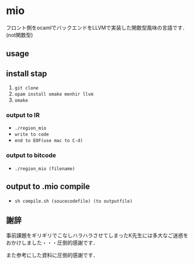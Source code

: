 # mio
フロント側をocamlでバックエンドをLLVMで実装した関数型風味の言語です．(not関数型)

## usage

## install stap
1. `git clone`
2. `opam install omake menhir llvm`
3. `omake`

### output to IR
* `./region_mio`
* `write to code`
* `end to EOF(use mac to C-d)`
### output to bitcode
* `./region_mio (filename)`

## output to .mio compile
* `sh compile.sh (soucecodefile) (to outputfile)`

## 謝辞
事前課題をギリギリでこなしハラハラさせてしまったK先生には多大なご迷惑をおかけしました・・・圧倒的感謝です．

また参考にした資料に圧倒的感謝です．